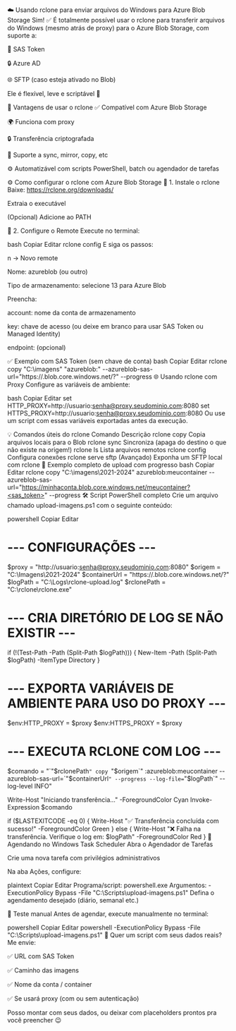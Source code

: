 ☁️ Usando rclone para enviar arquivos do Windows para Azure Blob Storage
Sim! ✅ É totalmente possível usar o rclone para transferir arquivos do Windows (mesmo atrás de proxy) para o Azure Blob Storage, com suporte a:

🔐 SAS Token

🔒 Azure AD

🌐 SFTP (caso esteja ativado no Blob)

Ele é flexível, leve e scriptável 💪

🧩 Vantagens de usar o rclone
✅ Compatível com Azure Blob Storage

🌍 Funciona com proxy

🔒 Transferência criptografada

🔁 Suporte a sync, mirror, copy, etc

⚙️ Automatizável com scripts PowerShell, batch ou agendador de tarefas

⚙️ Como configurar o rclone com Azure Blob Storage
🔧 1. Instale o rclone
Baixe: https://rclone.org/downloads/

Extraia o executável

(Opcional) Adicione ao PATH

🔧 2. Configure o Remote
Execute no terminal:

bash
Copiar
Editar
rclone config
E siga os passos:

n → Novo remote

Nome: azureblob (ou outro)

Tipo de armazenamento: selecione 13 para Azure Blob

Preencha:

account: nome da conta de armazenamento

key: chave de acesso (ou deixe em branco para usar SAS Token ou Managed Identity)

endpoint: (opcional)

✅ Exemplo com SAS Token (sem chave de conta)
bash
Copiar
Editar
rclone copy "C:\imagens" "azureblob:<nome-do-container>" --azureblob-sas-url="https://<conta>.blob.core.windows.net/<container>?<sas-token>" --progress
🌐 Usando rclone com Proxy
Configure as variáveis de ambiente:

bash
Copiar
Editar
set HTTP_PROXY=http://usuario:senha@proxy.seudominio.com:8080
set HTTPS_PROXY=http://usuario:senha@proxy.seudominio.com:8080
Ou use um script com essas variáveis exportadas antes da execução.

💡 Comandos úteis do rclone
Comando	Descrição
rclone copy	Copia arquivos locais para o Blob
rclone sync	Sincroniza (apaga do destino o que não existe na origem!)
rclone ls	Lista arquivos remotos
rclone config	Configura conexões
rclone serve sftp	(Avançado) Exponha um SFTP local com rclone
🧪 Exemplo completo de upload com progresso
bash
Copiar
Editar
rclone copy "C:\imagens\2021-2024" azureblob:meucontainer --azureblob-sas-url="https://minhaconta.blob.core.windows.net/meucontainer?<sas_token>" --progress
🛠️ Script PowerShell completo
Crie um arquivo chamado upload-imagens.ps1 com o seguinte conteúdo:

powershell
Copiar
Editar
# --- CONFIGURAÇÕES ---
$proxy = "http://usuario:senha@proxy.seudominio.com:8080"
$origem = "C:\Imagens\2021-2024"
$containerUrl = "https://<conta>.blob.core.windows.net/<container>?<sas-token>"
$logPath = "C:\Logs\rclone-upload.log"
$rclonePath = "C:\rclone\rclone.exe"

# --- CRIA DIRETÓRIO DE LOG SE NÃO EXISTIR ---
if (!(Test-Path -Path (Split-Path $logPath))) {
    New-Item -Path (Split-Path $logPath) -ItemType Directory
}

# --- EXPORTA VARIÁVEIS DE AMBIENTE PARA USO DO PROXY ---
$env:HTTP_PROXY = $proxy
$env:HTTPS_PROXY = $proxy

# --- EXECUTA RCLONE COM LOG ---
$comando = "`"$rclonePath`" copy `"$origem`" :azureblob:meucontainer --azureblob-sas-url=`"$containerUrl`" --progress --log-file=`"$logPath`" --log-level INFO"

Write-Host "Iniciando transferência..." -ForegroundColor Cyan
Invoke-Expression $comando

if ($LASTEXITCODE -eq 0) {
    Write-Host "✅ Transferência concluída com sucesso!" -ForegroundColor Green
} else {
    Write-Host "❌ Falha na transferência. Verifique o log em: $logPath" -ForegroundColor Red
}
📌 Agendando no Windows Task Scheduler
Abra o Agendador de Tarefas

Crie uma nova tarefa com privilégios administrativos

Na aba Ações, configure:

plaintext
Copiar
Editar
Programa/script: powershell.exe
Argumentos: -ExecutionPolicy Bypass -File "C:\Scripts\upload-imagens.ps1"
Defina o agendamento desejado (diário, semanal etc.)

🧪 Teste manual
Antes de agendar, execute manualmente no terminal:

powershell
Copiar
Editar
powershell -ExecutionPolicy Bypass -File "C:\Scripts\upload-imagens.ps1"
🎁 Quer um script com seus dados reais?
Me envie:

✅ URL com SAS Token

✅ Caminho das imagens

✅ Nome da conta / container

✅ Se usará proxy (com ou sem autenticação)

Posso montar com seus dados, ou deixar com placeholders prontos pra você preencher 😉

